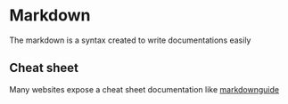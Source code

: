 # Markdown

The markdown is a syntax created to write documentations easily

## Cheat sheet

Many websites expose a cheat sheet documentation like [markdownguide](https://www.markdownguide.org/cheat-sheet/)